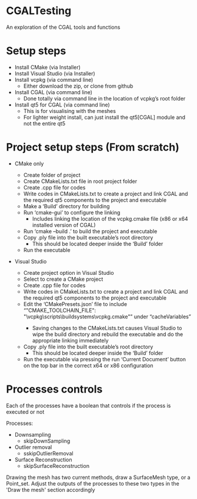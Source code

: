 # CGALTesting
An exploration of the CGAL tools and functions

# Setup steps
- Install CMake (via Installer)
- Install Visual Studio (via Installer)
- Install vcpkg (via command line)
  - Either download the zip, or clone from github
- Install CGAL (via command line)
  - Done totally via command line in the location of vcpkg’s root folder
- Install qt5 for CGAL (via command line)
  - This is for visualising with the meshes
  - For lighter weight install, can just install the qt5[CGAL] module and not the entire qt5

# Project setup steps (From scratch)

- CMake only
  - Create folder of project
  - Create CMakeLists.txt file in root project folder
  - Create .cpp file for codes
  - Write codes in CMakeLists.txt to create a project and link CGAL and the required qt5 components to the project and executable
  - Make a ‘Build’ directory for building
  - Run ‘cmake-gui’ to configure the linking
    - Includes linking the location of the vcpkg.cmake file (x86 or x64 installed version of CGAL)
  - Run ‘cmake –build .’ to build the project and executable
  - Copy .ply file into the built executable’s root directory
    - This should be located deeper inside the ‘Build’ folder
  - Run the executable

- Visual Studio
  - Create project option in Visual Studio
  - Select to create a CMake project
  - Create .cpp file for codes
  - Write codes in CMakeLists.txt to create a project and link CGAL and the required qt5 components to the project and executable
  - Edit the ‘CMakePresets.json’ file to include “"CMAKE_TOOLCHAIN_FILE": "<PathTovcpkgRootFolder>\\vcpkg\\scripts\\buildsystems\\vcpkg.cmake"” under “cacheVariables”
    - Saving changes to the CMakeLists.txt causes Visual Studio to wipe the build directory and rebuild the executable and do the appropriate linking immediately
  - Copy .ply file into the built executable’s root directory
    - This should be located deeper inside the ‘Build’ folder
  - Run the executable via pressing the run ‘Current Document’ button on the top bar in the correct x64 or x86 configuration
  
# Processes controls
  
Each of the processes have a boolean that controls if the process is executed or not

Processes:
- Downsampling
  - skipDownSampling
- Outlier removal
  - sskipOutlierRemoval
- Surface Reconstruction
  - skipSurfaceReconstruction
  
Drawing the mesh has two current methods, draw a SurfaceMesh type, or a Point_set. 
Adjust the outputs of the processes to these two types in the 'Draw the mesh' section accordingly
